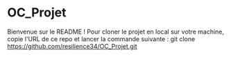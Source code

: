 # OC_Projet
Bienvenue sur le README  !
Pour cloner le projet en local sur votre machine, copie l'URL de ce repo et lancer la commande suivante : 
git  clone https://github.com/resilience34/OC_Projet.git
